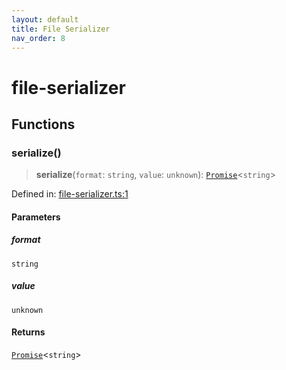 ```yaml
---
layout: default
title: File Serializer
nav_order: 8
---
```


# file-serializer

## Functions

### serialize()

> **serialize**(`format`: `string`, `value`: `unknown`): [`Promise`](https://developer.mozilla.org/docs/Web/JavaScript/Reference/Global_Objects/Promise)\<`string`\>

Defined in: [file-serializer.ts:1](https://github.com/react18-tools/git-json-resolver/blob/d66fea6d97a1504766ed9007635bb4e3c057eb5c/lib/src/file-serializer.ts#L1)

#### Parameters

##### format

`string`

##### value

`unknown`

#### Returns

[`Promise`](https://developer.mozilla.org/docs/Web/JavaScript/Reference/Global_Objects/Promise)\<`string`\>
